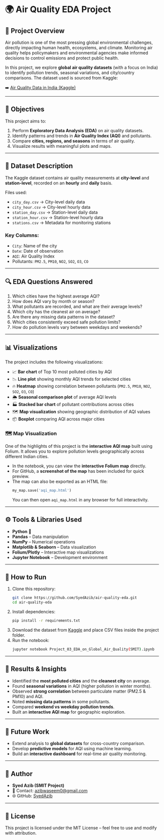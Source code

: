 # 🌍 Air Quality EDA Project

## 📌 Project Overview
Air pollution is one of the most pressing global environmental challenges, directly impacting human health, ecosystems, and climate. Monitoring air quality helps policymakers and environmental agencies make informed decisions to control emissions and protect public health.

In this project, we explore **global air quality datasets** (with a focus on India) to identify pollution trends, seasonal variations, and city/country comparisons. The dataset used is sourced from Kaggle:

➡️ [Air Quality Data in India (Kaggle)](https://www.kaggle.com/datasets/rohanrao/air-quality-data-in-india)

---

## 🎯 Objectives
This project aims to:
1. Perform **Exploratory Data Analysis (EDA)** on air quality datasets.
2. Identify patterns and trends in **Air Quality Index (AQI)** and pollutants.
3. Compare **cities, regions, and seasons** in terms of air quality.
4. Visualize results with meaningful plots and maps.

---

## 📂 Dataset Description
The Kaggle dataset contains air quality measurements at **city-level** and **station-level**, recorded on an **hourly** and **daily** basis.

Files used:
- `city_day.csv` → City-level daily data
- `city_hour.csv` → City-level hourly data
- `station_day.csv` → Station-level daily data
- `station_hour.csv` → Station-level hourly data
- `stations.csv` → Metadata for monitoring stations

### Key Columns:
- `City`: Name of the city
- `Date`: Date of observation
- `AQI`: Air Quality Index
- Pollutants: `PM2.5`, `PM10`, `NO2`, `SO2`, `O3`, `CO`

---

## 🔍 EDA Questions Answered
1. Which cities have the highest average AQI?
2. How does AQI vary by month or season?
3. What pollutants are recorded, and what are their average levels?
4. Which city has the cleanest air on average?
5. Are there any missing data patterns in the dataset?
6. Which cities consistently exceed safe pollution limits?
7. How do pollution levels vary between weekdays and weekends?

---

## 📊 Visualizations
The project includes the following visualizations:

- 📈 **Bar chart** of Top 10 most polluted cities by AQI
- 📉 **Line plot** showing monthly AQI trends for selected cities
- 🔥 **Heatmap** showing correlation between pollutants (`PM2.5`, `PM10`, `NO2`, `SO2`, `O3`, `CO`)
- 🌦 **Seasonal comparison plot** of average AQI levels
- 🏭 **Stacked bar chart** of pollutant contributions across cities
- 🗺 **Map visualization** showing geographic distribution of AQI values
- 📦 **Boxplot** comparing AQI across major cities

### 🗺 Map Visualization
One of the highlights of this project is the **interactive AQI map** built using Folium. It allows you to explore pollution levels geographically across different Indian cities.

- In the notebook, you can view the **interactive Folium map** directly.
- For GitHub, a **screenshot of the map** has been included for quick preview.
- The map can also be exported as an HTML file:
  ```python
  my_map.save('aqi_map.html')
  ```
  You can then open `aqi_map.html` in any browser for full interactivity.

---

## ⚙️ Tools & Libraries Used
- **Python** 🐍
- **Pandas** – Data manipulation
- **NumPy** – Numerical operations
- **Matplotlib & Seaborn** – Data visualization
- **Folium/Plotly** – Interactive map visualizations
- **Jupyter Notebook** – Development environment

---

## 🚀 How to Run
1. Clone this repository:
   ```bash
   git clone https://github.com/SyedAzib/air-quality-eda.git
   cd air-quality-eda
   ```
2. Install dependencies:
   ```bash
   pip install -r requirements.txt
   ```
3. Download the dataset from [Kaggle](https://www.kaggle.com/datasets/rohanrao/air-quality-data-in-india) and place CSV files inside the project folder.
4. Run the notebook:
   ```bash
   jupyter notebook Project_03_EDA_on_Global_Air_Quality(SMIT).ipynb
   ```

---

## 📌 Results & Insights
- Identified the **most polluted cities** and the **cleanest city** on average.
- Found **seasonal variations** in AQI (higher pollution in winter months).
- Observed **strong correlation** between particulate matter (PM2.5 & PM10) and AQI.
- Noted **missing data patterns** in some pollutants.
- Compared **weekend vs weekday pollution trends**.
- Built an **interactive AQI map** for geographic exploration.

---

## 📜 Future Work
- Extend analysis to **global datasets** for cross-country comparison.
- Develop **predictive models** for AQI using machine learning.
- Build an **interactive dashboard** for real-time air quality monitoring.

---

## 👤 Author
- **Syed Azib (SMIT Project)**
- 📧 Contact: azibwaseem0@gmail.com
- 🌐 GitHub: [SyedAzib](https://github.com/SyedAzib)

---

## 📄 License
This project is licensed under the MIT License – feel free to use and modify with attribution.